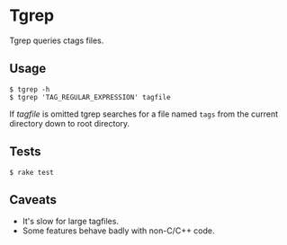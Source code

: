 # Tgrep

Tgrep queries ctags files.


## Usage

```
$ tgrep -h
$ tgrep 'TAG_REGULAR_EXPRESSION' tagfile
```

If *tagfile* is omitted tgrep searches for a file named `tags` from the
current directory down to root directory.


## Tests

```
$ rake test
```


## Caveats

* It's slow for large tagfiles.
* Some features behave badly with non-C/C++ code.

